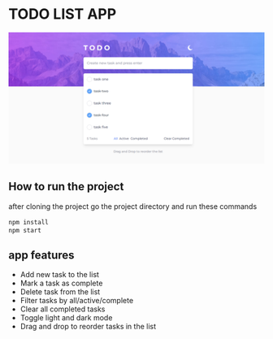# TODO LIST APP

![This is an image](./to_do_list.png)

## How to run the project

after cloning the project go the project directory and run these commands

```
npm install
npm start
```

## app features

- Add new task to the list
- Mark a task as complete
- Delete task from the list
- Filter tasks by all/active/complete
- Clear all completed tasks
- Toggle light and dark mode
- Drag and drop to reorder tasks in the list
